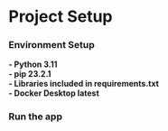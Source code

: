 # Project Setup

### Environment Setup
**- Python 3.11**  
**- pip 23.2.1**  
**- Libraries included in requirements.txt**  
**- Docker Desktop latest** 

### Run the app





